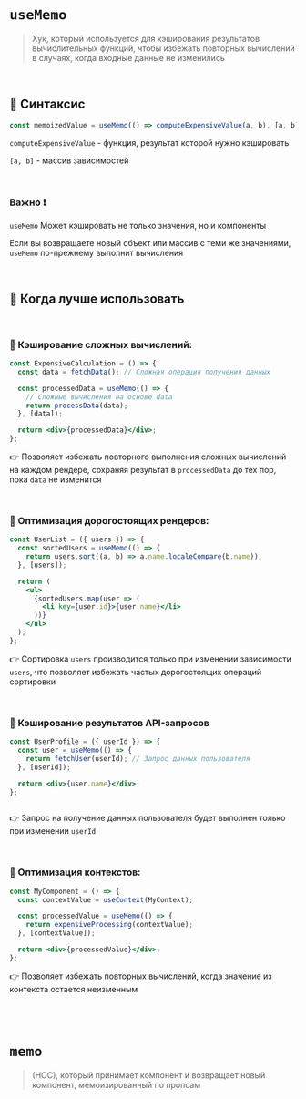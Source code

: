 # `useMemo`
> Хук, который используется для кэширования результатов вычислительных функций, чтобы избежать повторных вычислений в случаях, когда входные данные не изменились

<br>

## 🚩 Синтаксис
```jsx
const memoizedValue = useMemo(() => computeExpensiveValue(a, b), [a, b]);
```
`computeExpensiveValue` - функция, результат которой нужно кэшировать

`[a, b]` - массив зависимостей


<br>

### Важно ❗

`useMemo` Может кэшировать не только значения, но и компоненты

Если вы возвращаете новый объект или массив с теми же значениями, `useMemo` по-прежнему выполнит вычисления

<br>

## 🚩 Когда лучше использовать

<br>

### 🔴 Кэширование сложных вычислений:
```jsx
const ExpensiveCalculation = () => {
  const data = fetchData(); // Сложная операция получения данных

  const processedData = useMemo(() => {
    // Сложные вычисления на основе data
    return processData(data);
  }, [data]);

  return <div>{processedData}</div>;
};


```
👉 Позволяет избежать повторного выполнения сложных вычислений на каждом рендере, сохраняя результат в `processedData` до тех пор, пока `data` не изменится

<br>

### 🔴 Оптимизация дорогостоящих рендеров:
```jsx
const UserList = ({ users }) => {
  const sortedUsers = useMemo(() => {
    return users.sort((a, b) => a.name.localeCompare(b.name));
  }, [users]);

  return (
    <ul>
      {sortedUsers.map(user => (
        <li key={user.id}>{user.name}</li>
      ))}
    </ul>
  );
};


```
👉 Сортировка `users` производится только при изменении зависимости `users`, что позволяет избежать частых дорогостоящих операций сортировки


<br>

### 🔴 Кэширование результатов API-запросов
```jsx
const UserProfile = ({ userId }) => {
  const user = useMemo(() => {
    return fetchUser(userId); // Запрос данных пользователя
  }, [userId]);

  return <div>{user.name}</div>;
};



```
👉 Запрос на получение данных пользователя будет выполнен только при изменении `userId`


<br>

### 🔴 Оптимизация контекстов:
```jsx
const MyComponent = () => {
  const contextValue = useContext(MyContext);

  const processedValue = useMemo(() => {
    return expensiveProcessing(contextValue);
  }, [contextValue]);

  return <div>{processedValue}</div>;
};

```
👉 Позволяет избежать повторных вычислений, когда значение из контекста остается неизменным

<br>
<br>

# `memo`
> (HOC), который принимает компонент и возвращает новый компонент, мемоизированный по пропсам

<br>
